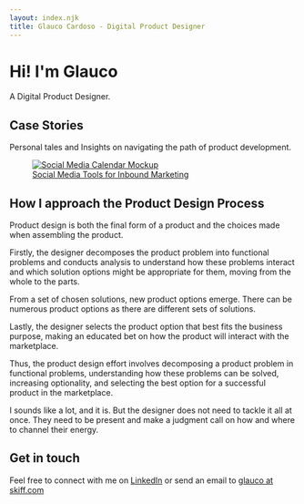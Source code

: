 ```yaml
---
layout: index.njk
title: Glauco Cardoso - Digital Product Designer
---
```


<h1 class="greetings">Hi! I'm Glauco</h1>
<p class="lead-paragraph">
A Digital Product Designer.
</p>

## Case Stories
<p class="lead-paragraph">
Personal tales and Insights on navigating the path of product development.
</p>

<a href="cases/social-media-tools">
<figure>
<img src="/assets/img/social-media-tools/monthly-calendar.png" alt="Social Media Calendar Mockup" title="Social Media Tools for Inbound Marketing">
<figcaption>
Social Media Tools for Inbound Marketing
</figcaption>
</figure>
</a>

## How I approach the Product Design Process
<p class="lead-paragraph">
Product design is both the final form of a product and the choices made when assembling the product.
</p>

Firstly, the designer decomposes the product problem into functional problems and conducts analysis to understand how these problems interact and which solution options might be appropriate for them, moving from the whole to the parts.

From a set of chosen solutions, new product options emerge. There can be numerous product options as there are different sets of solutions.

Lastly, the designer selects the product option that best fits the business purpose, making an educated bet on how the product will interact with the marketplace.

Thus, the product design effort involves decomposing a product problem in functional problems, understanding how these problems can be solved, increasing optionality, and selecting the best option for a successful product in the marketplace.

I sounds like a lot, and it is. But the designer does not need to tackle it all at once. They need to be present and make a judgment call on how and where to channel their energy.

## Get in touch

Feel free to connect with me on [LinkedIn](https://www.linkedin.com/in/glaucocardoso/) or send an email to [glauco at skiff.com](mailto:glauco@skiff.com)